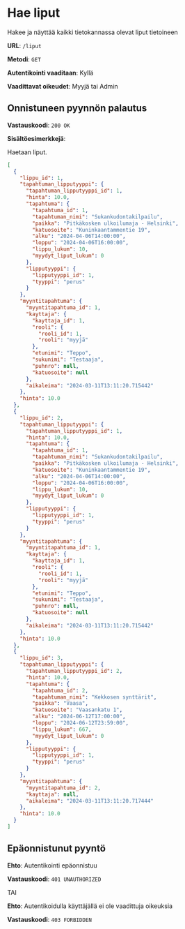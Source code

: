 # Hae liput

Hakee ja näyttää kaikki tietokannassa olevat liput tietoineen

**URL**: `/liput`

**Metodi**: `GET`

**Autentikointi vaaditaan**: Kyllä

**Vaadittavat oikeudet**: Myyjä tai Admin

## Onnistuneen pyynnön palautus

**Vastauskoodi**: `200 OK`

**Sisältöesimerkkejä**:

Haetaan liput.

```json
[
  {
    "lippu_id": 1,
    "tapahtuman_lipputyyppi": {
      "tapahtuman_lipputyyppi_id": 1,
      "hinta": 10.0,
      "tapahtuma": {
        "tapahtuma_id": 1,
        "tapahtuman_nimi": "Sukankudontakilpailu",
        "paikka": "Pitkäkosken ulkoilumaja - Helsinki",
        "katuosoite": "Kuninkaantammentie 19",
        "alku": "2024-04-06T14:00:00",
        "loppu": "2024-04-06T16:00:00",
        "lippu_lukum": 10,
        "myydyt_liput_lukum": 0
      },
      "lipputyyppi": {
        "lipputyyppi_id": 1,
        "tyyppi": "perus"
      }
    },
    "myyntitapahtuma": {
      "myyntitapahtuma_id": 1,
      "kayttaja": {
        "kayttaja_id": 1,
        "rooli": {
          "rooli_id": 1,
          "rooli": "myyjä"
        },
        "etunimi": "Teppo",
        "sukunimi": "Testaaja",
        "puhnro": null,
        "katuosoite": null
      },
      "aikaleima": "2024-03-11T13:11:20.715442"
    },
    "hinta": 10.0
  },
  {
    "lippu_id": 2,
    "tapahtuman_lipputyyppi": {
      "tapahtuman_lipputyyppi_id": 1,
      "hinta": 10.0,
      "tapahtuma": {
        "tapahtuma_id": 1,
        "tapahtuman_nimi": "Sukankudontakilpailu",
        "paikka": "Pitkäkosken ulkoilumaja - Helsinki",
        "katuosoite": "Kuninkaantammentie 19",
        "alku": "2024-04-06T14:00:00",
        "loppu": "2024-04-06T16:00:00",
        "lippu_lukum": 10,
        "myydyt_liput_lukum": 0
      },
      "lipputyyppi": {
        "lipputyyppi_id": 1,
        "tyyppi": "perus"
      }
    },
    "myyntitapahtuma": {
      "myyntitapahtuma_id": 1,
      "kayttaja": {
        "kayttaja_id": 1,
        "rooli": {
          "rooli_id": 1,
          "rooli": "myyjä"
        },
        "etunimi": "Teppo",
        "sukunimi": "Testaaja",
        "puhnro": null,
        "katuosoite": null
      },
      "aikaleima": "2024-03-11T13:11:20.715442"
    },
    "hinta": 10.0
  },
  {
    "lippu_id": 3,
    "tapahtuman_lipputyyppi": {
      "tapahtuman_lipputyyppi_id": 2,
      "hinta": 10.0,
      "tapahtuma": {
        "tapahtuma_id": 2,
        "tapahtuman_nimi": "Kekkosen synttärit",
        "paikka": "Vaasa",
        "katuosoite": "Vaasankatu 1",
        "alku": "2024-06-12T17:00:00",
        "loppu": "2024-06-12T23:59:00",
        "lippu_lukum": 667,
        "myydyt_liput_lukum": 0
      },
      "lipputyyppi": {
        "lipputyyppi_id": 1,
        "tyyppi": "perus"
      }
    },
    "myyntitapahtuma": {
      "myyntitapahtuma_id": 2,
      "kayttaja": null,
      "aikaleima": "2024-03-11T13:11:20.717444"
    },
    "hinta": 10.0
  }
]
```

## Epäonnistunut pyyntö

__Ehto__: Autentikointi epäonnistuu

__Vastauskoodi__: `401 UNAUTHORIZED`

TAI

__Ehto__: Autentikoidulla käyttäjällä ei ole vaadittuja oikeuksia

__Vastauskoodi__: `403 FORBIDDEN`

